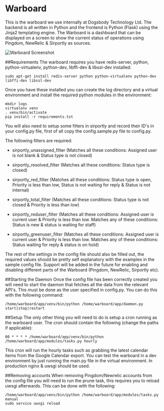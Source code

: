 # Warboard
This is the warboard we use internally at Dogsbody Technology Ltd. The backend is all written in Python and the frontend is Python (Flask) using the Jinja2 templating engine. The Warboard is a dashboard that can be displayed on a screen to show the current status of operations using Pingdom, NewRelic & Sirportly as sources.

![Warboard Screenshot](https://raw.githubusercontent.com/dogsbodytech/warboard/master/static/images/warboard_medium_example.png)

##Requirements
The warboard requires you have redis-server, python, python-virtualenv, python-dev, libffi-dev & libssl-dev installed:

```sudo apt-get install redis-server python python-virtualenv python-dev libffi-dev libssl-dev```

Once you have these installed you can create the log directory and a virtual environment and install the required python modules in the environment:

```
mkdir logs
virtualenv venv
. venv/bin/activate
pip install -r requirements.txt
```

You will also need to setup some filters in sirportly and record their ID's in your config.py file, first of all copy the config.sample.py file to config.py.

The following filters are required:

- sirportly_unassigned_filter (Matches all these conditions: Assigned user is not blank & Status type is not closed)

- sirportly_resolved_filter (Matches all these conditions: Status type is closed)

- sirportly_red_filter (Matches all these conditions: Status type is open, Priority is less than low, Status is not waiting for reply & Status is not internal)

- sirportly_total_filter (Matches all these conditions: Status type is not closed & Priority is less than low)

- sirportly_reduser_filter (Matches all these conditions: Assigned user is current user & Priority is less than low. Matches any of these conditions: Status is new & status is
waiting for staff)

- sirportly_greenuser_filter (Matches all these conditions: Assigned user is current user & Priority is less than low. Matches any of these conditions: Status waiting for reply & status is on hold)

The rest of the settings in the config file should also be filled out, the required values should be pretty self explanatory with the examples in the sample config file. Support will be added in the future for enabling and disabling different parts of the Warboard (Pingdom, NewRelic, Sirportly etc).

##Starting the Daemon
Once the config file has been correctly created you will need to start the daemon that fetches all the data from the relevant API's. This must be done as the user specified in config.py. You can do this with the following command:

```/home/warboard/app/venv/bin/python /home/warboard/app/daemon.py start|stop|restart```

##Setup
The only other thing you will need to do is setup a cron running as the warboard user. The cron should contain the following (change the paths if applicable):

```00 * * * * /home/warboard/app/venv/bin/python /home/warboard/app/modules/tasks.py hourly```

This cron will run the hourly tasks such as grabbing the latest calendar items from the Google Calendar export. You can test the warboard in a dev environment by just running the main.py file in the virtual environment. In production nginx & uwsgi should be used.

##Removing accounts
When removing Pingdom/Newrelic accounts from the config file you will need to run the prune task, this requires you to reload uwsgi afterwards. This can be done with the following:

```
/home/warboard/app/venv/bin/python /home/warboard/app/modules/tasks.py manual
sudo service uwsgi reload
```
